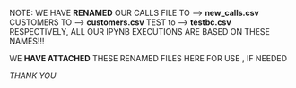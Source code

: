 NOTE:
WE HAVE **RENAMED** OUR CALLS FILE TO --> **new_calls.csv**
                    CUSTOMERS TO  --> **customers.csv**
                    TEST to       --> **testbc.csv**
RESPECTIVELY, ALL OUR IPYNB EXECUTIONS ARE BASED ON THESE NAMES!!!

WE **HAVE ATTACHED** THESE RENAMED FILES HERE FOR USE , IF NEEDED

*THANK YOU*
